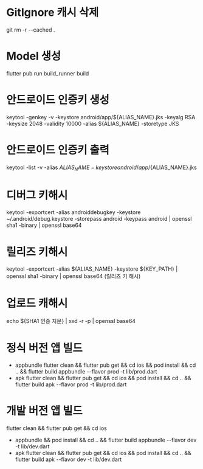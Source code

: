 # GitIgnore 캐시 삭제
git rm -r --cached .

# Model 생성
flutter pub run build_runner build

# 안드로이드 인증키 생성
keytool -genkey -v -keystore android/app/${ALIAS_NAME}.jks -keyalg RSA -keysize 2048 -validity 10000 -alias ${ALIAS_NAME} -storetype JKS

# 안드로이드 인증키 출력
keytool -list -v -alias ${ALIAS_NAME} -keystore android/app/${ALIAS_NAME}.jks

# 디버그 키해시
keytool -exportcert -alias androiddebugkey -keystore ~/.android/debug.keystore -storepass android -keypass android | openssl sha1 -binary | openssl base64

# 릴리즈 키해시
keytool -exportcert -alias ${ALIAS_NAME} -keystore ${KEY_PATH} | openssl sha1 -binary | openssl base64  (릴리즈 키 해시)

# 업로드 캐해시
echo ${SHA1 인증 지문} | xxd -r -p | openssl base64

# 정식 버전 앱 빌드
- appbundle
  flutter clean && flutter pub get && cd ios && pod install && cd .. && flutter build appbundle --flavor prod -t lib/prod.dart
- apk
  flutter clean && flutter pub get && cd ios && pod install && cd .. && flutter build apk --flavor prod -t lib/prod.dart

# 개발 버전 앱 빌드
flutter clean && flutter pub get && cd ios
- appbundle && pod install && cd .. && flutter build appbundle --flavor dev -t lib/dev.dart
- apk
  flutter clean && flutter pub get && cd ios && pod install && cd .. && flutter build apk --flavor dev -t lib/dev.dart